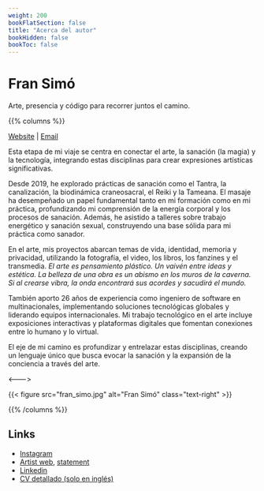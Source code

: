 ```yaml
---
weight: 200
bookFlatSection: false
title: "Acerca del autor"
bookHidden: false
bookToc: false
---
```


# Fran Simó

Arte, presencia y código para recorrer juntos el camino.

{{% columns %}}

[Website](https://fransimo.info) | [Email](mailto:contact@fransimo.info)

Esta etapa de mi viaje se centra en conectar el arte, la sanación (la magia) y la tecnología, integrando estas
disciplinas para crear expresiones artísticas significativas.

Desde 2019, he explorado prácticas de sanación como el Tantra, la canalización, la biodinámica craneosacral, el Reiki y
la Tameana. El masaje ha desempeñado un papel fundamental tanto en mi formación como en mi práctica, profundizando mi
comprensión de la energía corporal y los procesos de sanación. Además, he asistido a talleres sobre trabajo energético y
sanación sexual, construyendo una base sólida para mi práctica como sanador.

En el arte, mis proyectos abarcan temas de vida, identidad, memoria y privacidad, utilizando la fotografía, el video,
los libros, los fanzines y el transmedia. _El arte es pensamiento plástico. Un vaivén entre ideas y estética. La belleza
de una obra es un abismo en los muros de la caverna. Si al crearse vibra, la onda encontrará sus acordes y sacudirá el
mundo._

También aporto 26 años de experiencia como ingeniero de software en multinacionales, implementando soluciones
tecnológicas globales y liderando equipos internacionales. Mi trabajo tecnológico en el arte incluye exposiciones
interactivas y plataformas digitales que fomentan conexiones entre lo humano y lo virtual.

El eje de mi camino es profundizar y entrelazar estas disciplinas, creando un lenguaje único que busca evocar la
sanación y la expansión de la conciencia a través del arte.

<--->

{{< figure src="fran_simo.jpg" alt="Fran Simó" class="text-right" >}}

{{% /columns %}}

## Links

- [Instagram](https://www.instagram.com/fransimo)
- [Artist web](https://fransimo.info/), [statement](https://fransimo.info/es/statement/)
- [Linkedin](https://www.linkedin.com/in/fransimo/)
- [CV detallado (solo en inglés)](detailed_cv.md)







